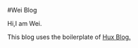 #Wei Blog

Hi,I am Wei.


This blog uses the boilerplate of [Hux Blog.](https://github.com/Huxpro/huxpro.github.io)


